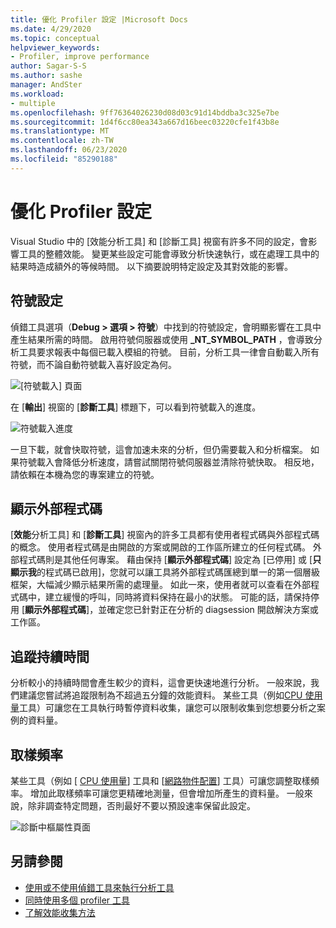 ```yaml
---
title: 優化 Profiler 設定 |Microsoft Docs
ms.date: 4/29/2020
ms.topic: conceptual
helpviewer_keywords:
- Profiler, improve performance
author: Sagar-S-S
ms.author: sashe
manager: AndSter
ms.workload:
- multiple
ms.openlocfilehash: 9ff76364026230d08d03c91d14bddba3c325e7be
ms.sourcegitcommit: 1d4f6cc80ea343a667d16beec03220cfe1f43b8e
ms.translationtype: MT
ms.contentlocale: zh-TW
ms.lasthandoff: 06/23/2020
ms.locfileid: "85290188"
---
```

# <a name="optimizing-profiler-settings"></a>優化 Profiler 設定

Visual Studio 中的 [效能分析工具] 和 [診斷工具] 視窗有許多不同的設定，會影響工具的整體效能。 變更某些設定可能會導致分析快速執行，或在處理工具中的結果時造成額外的等候時間。 以下摘要說明特定設定及其對效能的影響。

## <a name="symbol-settings"></a>符號設定

偵錯工具選項（**Debug > 選項 > 符號**）中找到的符號設定，會明顯影響在工具中產生結果所需的時間。 啟用符號伺服器或使用 **_NT_SYMBOL_PATH** ，會導致分析工具要求報表中每個已載入模組的符號。 目前，分析工具一律會自動載入所有符號，而不論自動符號載入喜好設定為何。

![[符號載入] 頁面](../profiling/media/symbolloading.png "符號載入")

在 [**輸出**] 視窗的 [**診斷工具**] 標題下，可以看到符號載入的進度。

![符號載入進度](../profiling/media/symbolloadingprogress.png "符號載入進度")

一旦下載，就會快取符號，這會加速未來的分析，但仍需要載入和分析檔案。 如果符號載入會降低分析速度，請嘗試關閉符號伺服器並清除符號快取。 相反地，請依賴在本機為您的專案建立的符號。

## <a name="show-external-code"></a>顯示外部程式碼

[**效能**分析工具] 和 [**診斷工具**] 視窗內的許多工具都有使用者程式碼與外部程式碼的概念。 使用者程式碼是由開啟的方案或開啟的工作區所建立的任何程式碼。 外部程式碼則是其他任何專案。 藉由保持 [**顯示外部程式碼**] 設定為 [已停用] 或 [**只顯示我**的程式碼已啟用]，您就可以讓工具將外部程式碼匯總到單一的第一個層級框架，大幅減少顯示結果所需的處理量。 如此一來，使用者就可以查看在外部程式碼中，建立緩慢的呼叫，同時將資料保持在最小的狀態。 可能的話，請保持停用 [**顯示外部程式碼**]，並確定您已針對正在分析的 diagsession 開啟解決方案或工作區。

## <a name="trace-duration"></a>追蹤持續時間

分析較小的持續時間會產生較少的資料，這會更快速地進行分析。 一般來說，我們建議您嘗試將追蹤限制為不超過五分鐘的效能資料。 某些工具（例如[CPU 使用量](../profiling/cpu-usage.md)工具）可讓您在工具執行時暫停資料收集，讓您可以限制收集到您想要分析之案例的資料量。

## <a name="sampling-frequency"></a>取樣頻率

某些工具（例如 [ [CPU 使用量](../profiling/cpu-usage.md)] 工具和 [[網路物件配置](../profiling/dotnet-alloc-tool.md)] 工具）可讓您調整取樣頻率。 增加此取樣頻率可讓您更精確地測量，但會增加所產生的資料量。 一般來說，除非調查特定問題，否則最好不要以預設速率保留此設定。

![診斷中樞屬性頁面](../profiling/media/diaghubpropertiespage.png "診斷中樞屬性頁面")

## <a name="see-also"></a>另請參閱

- [使用或不使用偵錯工具來執行分析工具](../profiling/running-profiling-tools-with-or-without-the-debugger.md)
- [同時使用多個 profiler 工具](../profiling/use-multiple-profiler-tools-simultaneously.md)
- [了解效能收集方法](../profiling/understanding-performance-collection-methods-perf-profiler.md)
